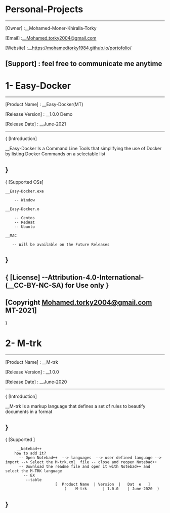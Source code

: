 # Personal-Projects

---------------------------------------------------------
[Owner]	            :__Mohamed-Moner-Khiralla-Torky

[Email]             :__Mohamed.torky2004@gmail.com

[Website]           :__https://mohamedtorky1984.github.io/portofolio/

[Support]           : feel free to communicate me anytime 
---------------------------------------------------------

# 1- Easy-Docker
---------------------------------------------------------

[Product Name]	    : __Easy-Docker(MT) 

[Release Version]   : __1.0.0 Demo

[Release Date]	    : __June-2021



---------------------------------------------------------
{
    [Introduction]

__Easy-Docker 
   Is a  Command Line Tools that simplifying the use of Docker
   by listing Docker Commands on a selectable list 

} 
---------------------------------------------------------
{
    [Supported OSs]

	__Easy-Docker.exe
	
		-- Window  
		
    __Easy-Docker.o 	
	
		-- Centos
		-- RedHat
		-- Ubunto
		
	__MAC

       -- Will be available on the Future Releases 

}
---------------------------------------------------------
{
    [License]
           --Attribution-4.0-International-(__CC-BY-NC-SA) for Use only 
}
---------------------------------------------------------
[Copyright  Mohamed.torky2004@gmail.com  MT-2021]
---------------------------------------------------------
}

# 2- M-trk
---------------------------------------------------------

[Product Name]	    : __M-trk

[Release Version]   : __1.0.0

[Release Date]	    : __June-2020

---------------------------------------------------------
{
    [Introduction]

__M-trk 
   Is a markup language that defines a set of rules 
   to beautify documents in a format 

} 
---------------------------------------------------------
{
    [Supported ]

	     __Notebad++
        how to add it?
          -- Open Notebad++  --> languages  --> user defined language --> import --> Select the M-trk.xml  file -- close and reopen Notebad++
          -- Download the readme file and open it with Notebad++ and select the M-TRK language
	        -- EX 
             --table
	                      [  Product Name  | Version  |   Dat  e   ]
                              (    M-trk       | 1.0.0    | June-2020  )
  
}
---------------------------------------------------------
